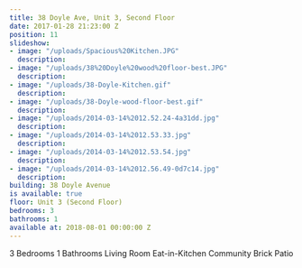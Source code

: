 ```yaml
---
title: 38 Doyle Ave, Unit 3, Second Floor
date: 2017-01-28 21:23:00 Z
position: 11
slideshow:
- image: "/uploads/Spacious%20Kitchen.JPG"
  description: 
- image: "/uploads/38%20Doyle%20wood%20floor-best.JPG"
  description: 
- image: "/uploads/38-Doyle-Kitchen.gif"
  description: 
- image: "/uploads/38-Doyle-wood-floor-best.gif"
  description: 
- image: "/uploads/2014-03-14%2012.52.24-4a31dd.jpg"
  description: 
- image: "/uploads/2014-03-14%2012.53.33.jpg"
  description: 
- image: "/uploads/2014-03-14%2012.53.54.jpg"
  description: 
- image: "/uploads/2014-03-14%2012.56.49-0d7c14.jpg"
  description: 
building: 38 Doyle Avenue
is available: true
floor: Unit 3 (Second Floor)
bedrooms: 3
bathrooms: 1
available at: 2018-08-01 00:00:00 Z
---
```


3 Bedrooms
1 Bathrooms
Living Room
Eat-in-Kitchen
Community Brick Patio
